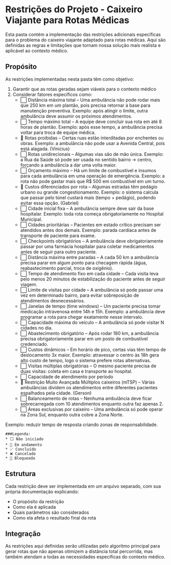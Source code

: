 # Restrições do Projeto - Caixeiro Viajante para Rotas Médicas

Esta pasta contém a implementação das restrições adicionais específicas para o problema do caixeiro viajante adaptado para rotas médicas. Aqui são definidas as regras e limitações que tornam nossa solução mais realista e aplicável ao contexto médico.

## Propósito

As restrições implementadas nesta pasta têm como objetivo:

1. Garantir que as rotas geradas sejam viáveis para o contexto médico
2. Considerar fatores específicos como:
   - ⬜ Distância máxima total – Uma ambulância não pode rodar mais que 250 km em um plantão, pois precisa retornar à base para manutenção preventiva. Exemplo: após atingir o limite, outra ambulância deve assumir os próximos atendimentos.
   - ⬜ Tempo máximo total – A equipe deve concluir sua rota em até 8 horas de plantão. Exemplo: após esse tempo, a ambulância precisa voltar para troca de equipe médica.
   - 🔄 Rotas proibidas – Certas ruas estão interditadas por enchentes ou obras. Exemplo: a ambulância não pode usar a Avenida Central, pois está alagada. (Vinicius)
   - ⬜ Rotas unidirecionais – Algumas vias são de mão única. Exemplo: a Rua da Saúde só pode ser usada no sentido bairro → centro, forçando a ambulância a dar uma volta maior. 
   - ⬜ Orçamento máximo – Há um limite de combustível e insumos para cada ambulância em uma operação de emergência. Exemplo: a rota não pode gastar mais que R$ 500 em combustível em um turno.
   - 🔄 Custos diferenciados por rota – Algumas estradas têm pedágio urbano ou grande congestionamento.  Exemplo: o sistema calcula que passar pelo túnel custará mais (tempo + pedágio), podendo evitar essa opção. (Gabriel)
   - ⬜ Cidade inicial fixa – A ambulância sempre deve sair da base hospitalar.  Exemplo: toda rota começa obrigatoriamente no Hospital Municipal.
   - ⬜ Cidades prioritárias – Pacientes em estado crítico precisam ser atendidos antes dos demais.  Exemplo: parada cardíaca antes de transporte de paciente para exame.
   - ⬜ Checkpoints obrigatórios – A ambulância deve obrigatoriamente passar por uma farmácia hospitalar para coletar medicamentos antes de seguir para outro paciente.
   - ⬜ Distância máxima entre paradas – A cada 50 km a ambulância precisa parar em algum ponto para checagem rápida (água, reabastecimento parcial, troca de oxigênio).
   - ⬜ Tempo de atendimento fixo em cada cidade – Cada visita leva pelo menos 20 minutos de estabilização do paciente antes de seguir viagem.
   - ⬜ Limite de visitas por cidade – A ambulância só pode passar uma vez em determinado bairro, para evitar sobreposição de atendimentos desnecessários.
   - ⬜ Janelas de tempo (time windows) – Um paciente precisa tomar medicação intravenosa entre 14h e 15h. Exemplo: a ambulância deve programar a rota para chegar exatamente nesse intervalo.
   - ⬜ Capacidade máxima do veículo – A ambulância só pode visitar N cidades no dia.
   - ⬜ Abastecimento obrigatório – Após rodar 180 km, a ambulância precisa obrigatoriamente parar em um posto de combustível credenciado.
   - ⬜ Custos dinâmicos – Em horário de pico, certas vias têm tempo de deslocamento 3x maior.  Exemplo: atravessar o centro às 18h gera alto custo de tempo, logo o sistema prefere rotas alternativas.
   - ⬜ Visitas múltiplas obrigatórias – O mesmo paciente precisa de duas visitas: coleta em casa e transporte ao hospital.
   - ⬜ Capacidade de atendimento por período
   - 🔄 Restrição Muito Avançada Múltiplos caixeiros (mTSP) – Várias ambulâncias dividem os atendimentos entre diferentes pacientes espalhados pela cidade. (Gerson)
   - ⬜ Balanceamento de rotas – Nenhuma ambulância deve ficar sobrecarregada com 10 atendimentos enquanto outra faz apenas 2.
   - ⬜ Áreas exclusivas por caixeiro – Uma ambulância só pode operar na Zona Sul, enquanto outra cobre a Zona Norte.

 Exemplo: reduzir tempo de resposta criando zonas de responsabilidade.

    ###Legenda:
    * ⬜ Não iniciado
    * 🔄 Em andamento
    * ✅ Concluído
    * ❌ Cancelado
    * 🛑 Bloqueado

## Estrutura

Cada restrição deve ser implementada em um arquivo separado, com sua própria documentação explicando:
- O propósito da restrição
- Como ela é aplicada
- Quais parâmetros são considerados
- Como ela afeta o resultado final da rota

## Integração

As restrições aqui definidas serão utilizadas pelo algoritmo principal para gerar rotas que não apenas otimizem a distância total percorrida, mas também atendam a todas as necessidades específicas do contexto médico.
